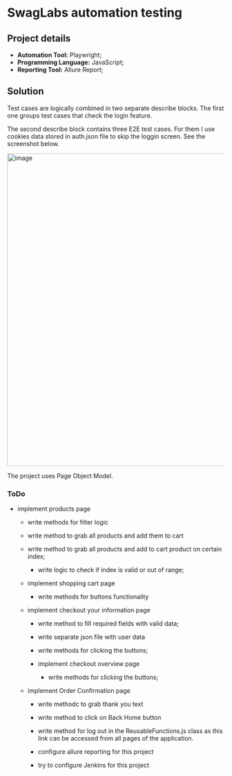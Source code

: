 # SwagLabs automation testing

## Project details

- **Automation Tool:** Playwright;
- **Programming Language:** JavaScript;
- **Reporting Tool:** Allure Report;

## Solution
Test cases are logically combined in two separate describe blocks.
The first one groups test cases that check the login feature.

The second describe block contains three E2E test cases. For them I use cookies data stored in auth.json file to skip the loggin screen. See the screenshot below.

<img width="722" alt="image" src="https://github.com/user-attachments/assets/1751b20a-26ef-4b8c-a222-9fa653ba428d">

The project uses Page Object Model.

### ToDo
 - implement products page
     - write methods for filter logic
     - write method to grab all products and add them to cart
     - write method to grab all products and add to cart product on certain index;
         - write logic to check if index is valid or out of range;
      
   - implement shopping cart page
       - write methods for buttons functionality
    
   - implement checkout your information page
     - write method to fill required fields with valid data;
     - write separate json file with user data
     - write methods for clicking the buttons;

     - implement checkout overview page
       - write methods for clicking the buttons;
      
    - implement Order Confirmation page
        - write methodc to grab thank you text
        - write method to click on Back Home button

      - write method for log out in the  ReusableFunctions.js class as this link can be accessed from all pages of the application.
     
      - configure allure reporting for this project
     
      - try to configure Jenkins for this project
